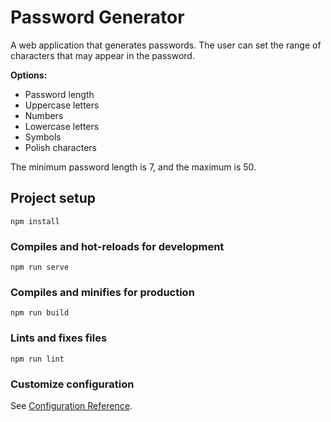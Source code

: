 # **Password Generator**

A web application that generates passwords. The user can set the range of characters that may appear in the password.

**Options:**
- Password length
- Uppercase letters
- Numbers
- Lowercase letters
- Symbols
- Polish characters


The minimum password length is 7, and the maximum is 50.

## Project setup
```
npm install
```

### Compiles and hot-reloads for development
```
npm run serve
```

### Compiles and minifies for production
```
npm run build
```

### Lints and fixes files
```
npm run lint
```

### Customize configuration
See [Configuration Reference](https://cli.vuejs.org/config/).
